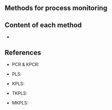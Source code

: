 ## Methods for process monitoring

## Content of each method

* 

## References

* PCR & KPCR: 

* PLS:

* KPLS:

* TKPLS: 

* MKPLS:
